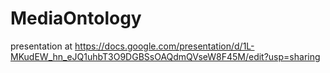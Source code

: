# MediaOntology

presentation at https://docs.google.com/presentation/d/1L-MKudEW_hn_eJQ1uhbT3O9DGBSsOAQdmQVseW8F45M/edit?usp=sharing
